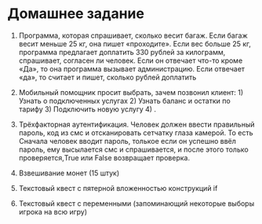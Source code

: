 # Домашнее задание

1. Программа, которая спрашивает, сколько весит багаж.
 Если багаж весит меньше 25 кг, она пишет «проходите». Если вес больше 25 кг,
 программа предлагает доплатить 330 рублей за килограмм,
 спрашивает, согласен ли человек.
 Если он отвечает что-то кроме «Да»,
 то она программа вызывает администрацию. Если отвечает «да», то считает и пишет, сколько рублей доплатить
    
2. Мобильный помощник просит выбрать, зачем позвонил клиент: 1) Узнать о подключенных услугах 2) Узнать баланс и остатки по тарифу 3) Подключить новую услугу 4) .
3. Трёхфакторная аутентификация. Человек должен ввести правильный пароль, код из смс и отсканировать сетчатку глаза камерой. То есть Сначала человек вводит пароль, толькое если он успешно ввёл пароль, ему высылается смс и спрашивается, и после этого только проверяется,True или False возвращает проверка.
4. Взвешивание монет (15 штук)
5. Текстовый квест с пятерной вложенностью конструкций if
6. Текстовый квест с переменными (запоминающий некоторые выборы игрока на всю игру)
